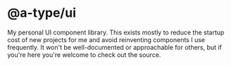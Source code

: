 # @a-type/ui

My personal UI component library. This exists mostly to reduce the startup cost of new projects for me and avoid reinventing components I use frequently. It won't be well-documented or approachable for others, but if you're here you're welcome to check out the source.
